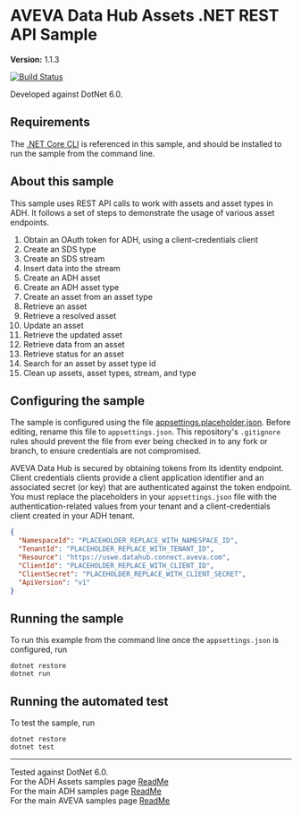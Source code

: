 # AVEVA Data Hub Assets .NET REST API Sample

**Version:** 1.1.3

[![Build Status](https://dev.azure.com/osieng/engineering/_apis/build/status/product-readiness/ADH/aveva.sample-adh-assets_rest_api-dotnet?branchName=main)](https://dev.azure.com/osieng/engineering/_build/latest?definitionId=3279&branchName=main)

Developed against DotNet 6.0.

## Requirements

The [.NET Core CLI](https://docs.microsoft.com/en-us/dotnet/core/tools/) is referenced in this sample, and should be installed to run the sample from the command line.

## About this sample

This sample uses REST API calls to work with assets and asset types in ADH. It follows a set of steps to demonstrate the usage of various asset endpoints.

1. Obtain an OAuth token for ADH, using a client-credentials client
1. Create an SDS type
1. Create an SDS stream
1. Insert data into the stream
1. Create an ADH asset
1. Create an ADH asset type
1. Create an asset from an asset type
1. Retrieve an asset
1. Retrieve a resolved asset
1. Update an asset
1. Retrieve the updated asset
1. Retrieve data from an asset
1. Retrieve status for an asset
1. Search for an asset by asset type id
1. Clean up assets, asset types, stream, and type

## Configuring the sample

The sample is configured using the file [appsettings.placeholder.json](AssetsRestApi/appsettings.placeholder.json). Before editing, rename this file to `appsettings.json`. This repository's `.gitignore` rules should prevent the file from ever being checked in to any fork or branch, to ensure credentials are not compromised.

AVEVA Data Hub is secured by obtaining tokens from its identity endpoint. Client credentials clients provide a client application identifier and an associated secret (or key) that are authenticated against the token endpoint. You must replace the placeholders in your `appsettings.json` file with the authentication-related values from your tenant and a client-credentials client created in your ADH tenant.

```json
{
  "NamespaceId": "PLACEHOLDER_REPLACE_WITH_NAMESPACE_ID",
  "TenantId": "PLACEHOLDER_REPLACE_WITH_TENANT_ID",
  "Resource": "https://uswe.datahub.connect.aveva.com",
  "ClientId": "PLACEHOLDER_REPLACE_WITH_CLIENT_ID",
  "ClientSecret": "PLACEHOLDER_REPLACE_WITH_CLIENT_SECRET",
  "ApiVersion": "v1"
}
```

## Running the sample

To run this example from the command line once the `appsettings.json` is configured, run

```shell
dotnet restore
dotnet run
```

## Running the automated test

To test the sample, run

```shell
dotnet restore
dotnet test
```

---

Tested against DotNet 6.0.  
For the ADH Assets samples page [ReadMe](https://github.com/osisoft/OSI-Samples-OCS/blob/main/docs/ASSETS.md)  
For the main ADH samples page [ReadMe](https://github.com/osisoft/OSI-Samples-OCS)  
For the main AVEVA samples page [ReadMe](https://github.com/osisoft/OSI-Samples)
